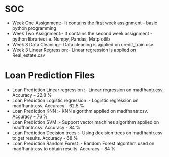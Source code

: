 # SOC
* Week One Assignment:- It contains the first week assignment - basic python programming
* Week Two Assignment:- It contains the second week assignment - python libraries i.e. Numpy, Pandas, Matplotlib
* Week 3 Data Cleaning:- Data cleaning is applied on credit_train.csv
* Week 3 Linear Regression:- Linear regression is applied on Real_estate.csv
# Loan Prediction Files
* Loan Prediction Linear regression :- Linear regression on madfhantr.csv. Accuracy - 22.8 %
* Loan Prediction Logistic regression :- Logistic regression on madfhantr.csv. Accuracy - 62.5 %
* Loan Prediction KNN :- KNN algorithm applied on madfhantr.csv. Accuracy - 76 %
* Loan Prediction SVM :- Support vector machines algorithm applied on madfhantr.csv. Accuracy - 84 %
* Loan Prediction Decision trees :- Using decision trees on madfhantr.csv to get results. Accuracy - 68 %
* Loan Prediction Random Forest :- Random Forest algorithm used on madfhantr.csv to obtain results. Accuracy - 84 %
